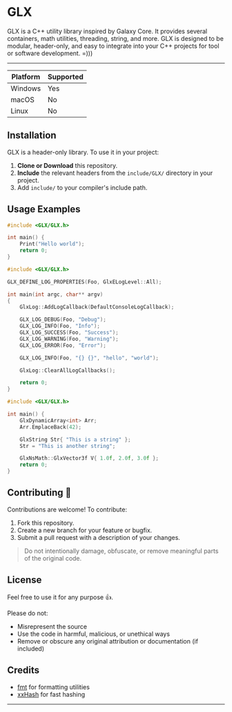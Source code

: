 # GLX

GLX is a C++ utility library inspired by Galaxy Core. It provides several containers, math utilities, threading, string, and more. GLX is designed to be modular, header-only, and easy to integrate into your C++ projects for tool or software development. =)))

---

| Platform | Supported |
| -------- | --------- |
| Windows  | Yes       |
| macOS    | No        |
| Linux    | No        |

## Installation

GLX is a header-only library. To use it in your project:

1. **Clone or Download** this repository.
2. **Include** the relevant headers from the `include/GLX/` directory in your project.
3. Add `include/` to your compiler's include path.

## Usage Examples

```cpp
#include <GLX/GLX.h>

int main() {
    Print("Hello world");
    return 0;
}
```

```cpp
#include <GLX/GLX.h>

GLX_DEFINE_LOG_PROPERTIES(Foo, GlxELogLevel::All);

int main(int argc, char** argv)
{
	GlxLog::AddLogCallback(DefaultConsoleLogCallback);

	GLX_LOG_DEBUG(Foo, "Debug");
	GLX_LOG_INFO(Foo, "Info");
	GLX_LOG_SUCCESS(Foo, "Success");
	GLX_LOG_WARNING(Foo, "Warning");
	GLX_LOG_ERROR(Foo, "Error");

	GLX_LOG_INFO(Foo, "{} {}", "hello", "world");

	GlxLog::ClearAllLogCallbacks();

	return 0;
}
```

```cpp
#include <GLX/GLX.h>

int main() {
    GlxDynamicArray<int> Arr;
    Arr.EmplaceBack(42);

    GlxString Str{ "This is a string" };
    Str = "This is another string";

    GlxNsMath::GlxVector3f V{ 1.0f, 2.0f, 3.0f };
    return 0;
}
```

## Contributing 🤝

Contributions are welcome! To contribute:

1. Fork this repository.
2. Create a new branch for your feature or bugfix.
3. Submit a pull request with a description of your changes.

> Do not intentionally damage, obfuscate, or remove meaningful parts of the original code.

## License

Feel free to use it for any purpose 👍.

Please do not:

- Misrepresent the source
- Use the code in harmful, malicious, or unethical ways
- Remove or obscure any original attribution or documentation (if included)

## Credits

- [fmt](https://github.com/fmtlib/fmt) for formatting utilities
- [xxHash](https://github.com/Cyan4973/xxHash) for fast hashing

---
